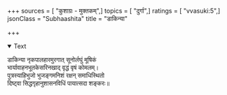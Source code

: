 +++
sources = [ "कुशाग्रः - मुक्तकम्",]
topics = [ "दुर्गा",]
ratings = [ "vvasuki:5",]
jsonClass = "Subhaashita"
title = "डाकिन्या"

+++

<details open><summary>Text</summary>

डाकिन्या नृकपालहारमुरगात् सूनोर्लघुं मूषिकं  
भार्यावाहनभूतकेसरिनखाद् वृद्धं वृषं कोमलम्।  
पुत्रस्याहिभुजो भुजङ्गमनिशं रक्षन् समाधिस्थितो  
दिष्ट्वा सिद्धगृहानुशासनविधिं पायात्सदा शङ्करः॥
</details>
